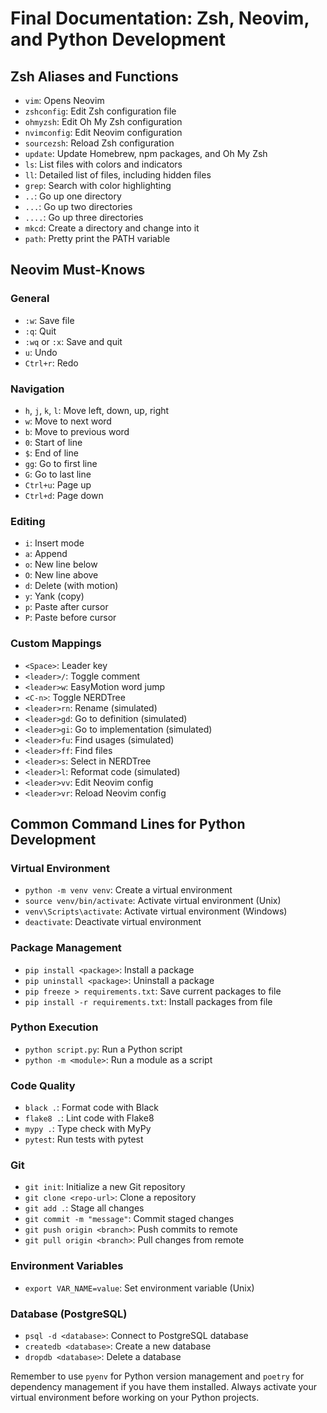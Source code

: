 # Final Documentation: Zsh, Neovim, and Python Development

## Zsh Aliases and Functions

- `vim`: Opens Neovim
- `zshconfig`: Edit Zsh configuration file
- `ohmyzsh`: Edit Oh My Zsh configuration
- `nvimconfig`: Edit Neovim configuration
- `sourcezsh`: Reload Zsh configuration
- `update`: Update Homebrew, npm packages, and Oh My Zsh
- `ls`: List files with colors and indicators
- `ll`: Detailed list of files, including hidden files
- `grep`: Search with color highlighting
- `..`: Go up one directory
- `...`: Go up two directories
- `....`: Go up three directories
- `mkcd`: Create a directory and change into it
- `path`: Pretty print the PATH variable

## Neovim Must-Knows

### General
- `:w`: Save file
- `:q`: Quit
- `:wq` or `:x`: Save and quit
- `u`: Undo
- `Ctrl+r`: Redo

### Navigation
- `h`, `j`, `k`, `l`: Move left, down, up, right
- `w`: Move to next word
- `b`: Move to previous word
- `0`: Start of line
- `$`: End of line
- `gg`: Go to first line
- `G`: Go to last line
- `Ctrl+u`: Page up
- `Ctrl+d`: Page down

### Editing
- `i`: Insert mode
- `a`: Append
- `o`: New line below
- `O`: New line above
- `d`: Delete (with motion)
- `y`: Yank (copy)
- `p`: Paste after cursor
- `P`: Paste before cursor

### Custom Mappings
- `<Space>`: Leader key
- `<leader>/`: Toggle comment
- `<leader>w`: EasyMotion word jump
- `<C-n>`: Toggle NERDTree
- `<leader>rn`: Rename (simulated)
- `<leader>gd`: Go to definition (simulated)
- `<leader>gi`: Go to implementation (simulated)
- `<leader>fu`: Find usages (simulated)
- `<leader>ff`: Find files
- `<leader>s`: Select in NERDTree
- `<leader>l`: Reformat code (simulated)
- `<leader>vv`: Edit Neovim config
- `<leader>vr`: Reload Neovim config

## Common Command Lines for Python Development

### Virtual Environment
- `python -m venv venv`: Create a virtual environment
- `source venv/bin/activate`: Activate virtual environment (Unix)
- `venv\Scripts\activate`: Activate virtual environment (Windows)
- `deactivate`: Deactivate virtual environment

### Package Management
- `pip install <package>`: Install a package
- `pip uninstall <package>`: Uninstall a package
- `pip freeze > requirements.txt`: Save current packages to file
- `pip install -r requirements.txt`: Install packages from file

### Python Execution
- `python script.py`: Run a Python script
- `python -m <module>`: Run a module as a script

### Code Quality
- `black .`: Format code with Black
- `flake8 .`: Lint code with Flake8
- `mypy .`: Type check with MyPy
- `pytest`: Run tests with pytest

### Git
- `git init`: Initialize a new Git repository
- `git clone <repo-url>`: Clone a repository
- `git add .`: Stage all changes
- `git commit -m "message"`: Commit staged changes
- `git push origin <branch>`: Push commits to remote
- `git pull origin <branch>`: Pull changes from remote

### Environment Variables
- `export VAR_NAME=value`: Set environment variable (Unix)

### Database (PostgreSQL)
- `psql -d <database>`: Connect to PostgreSQL database
- `createdb <database>`: Create a new database
- `dropdb <database>`: Delete a database

Remember to use `pyenv` for Python version management and `poetry` for dependency management if you have them installed. Always activate your virtual environment before working on your Python projects.
